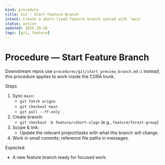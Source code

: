 ```yaml
---
kind: procedure
title: Git — Start Feature Branch
intent: Create a short-lived feature branch synced with `main`
status: active
updated: 2025-10-18
tags: [git, feature]
---
```


# Procedure — Start Feature Branch

Downstream repos use `procedures/git/start_preview_branch.md:1` instead; this procedure applies to work inside the CORA trunk.

Steps
1) Sync `main`:
   - `git fetch origin`
   - `git checkout main`
   - `git pull --ff-only`
2) Create branch:
   - `git checkout -b feature/<short-slug>` (e.g., `feature/forest-group`)
3) Scope & link:
   - Update the relevant project/tasks with what this branch will change.
4) Work in small commits; reference file paths in messages.

Expected
- A new feature branch ready for focused work.
